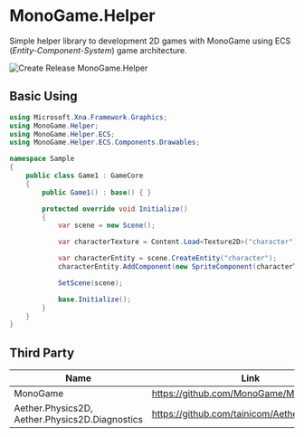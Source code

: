 # MonoGame.Helper

Simple helper library to development 2D games with MonoGame using ECS (_Entity-Component-System_) game architecture.

![Create Release MonoGame.Helper](https://github.com/RonildoSouza/MonoGame.Helper/workflows/Create%20Release%20MonoGame.Helper/badge.svg)

## Basic Using
```csharp
using Microsoft.Xna.Framework.Graphics;
using MonoGame.Helper;
using MonoGame.Helper.ECS;
using MonoGame.Helper.ECS.Components.Drawables;

namespace Sample
{
    public class Game1 : GameCore
    {
        public Game1() : base() { }

        protected override void Initialize()
        {
            var scene = new Scene();

            var characterTexture = Content.Load<Texture2D>("character");

            var characterEntity = scene.CreateEntity("character");
            characterEntity.AddComponent(new SpriteComponent(characterTexture));

            SetScene(scene);

            base.Initialize();
        }
    }
}
```

## Third Party

| Name                                           | Link                                         |
|------------------------------------------------|----------------------------------------------|
| MonoGame                                       | https://github.com/MonoGame/MonoGame         |
| Aether.Physics2D, Aether.Physics2D.Diagnostics | https://github.com/tainicom/Aether.Physics2D |
